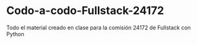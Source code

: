 # Codo-a-codo-Fullstack-24172
Todo el material creado en clase para la comisión 24172 de Fullstack con Python
